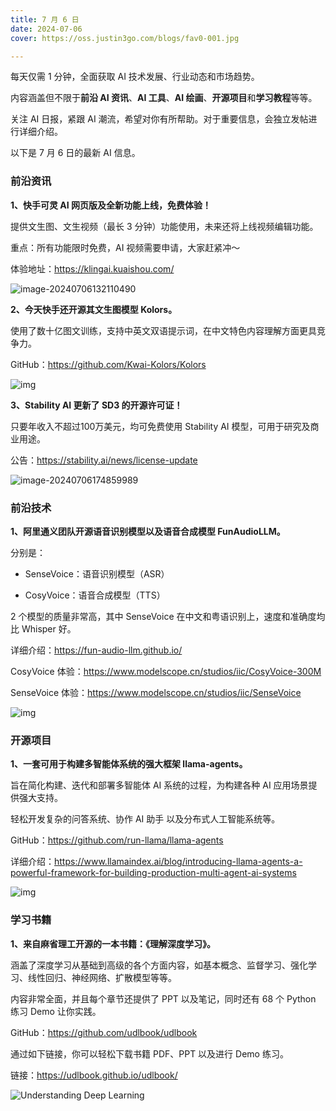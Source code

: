```yaml
---
title: 7 月 6 日
date: 2024-07-06
cover: https://oss.justin3go.com/blogs/fav0-001.jpg

---
```


每天仅需 1 分钟，全面获取 AI 技术发展、行业动态和市场趋势。

内容涵盖但不限于**前沿 AI 资讯**、**AI 工具**、**AI 绘画**、**开源项目**和**学习教程**等等。

关注 AI 日报，紧跟 AI 潮流，希望对你有所帮助。对于重要信息，会独立发帖进行详细介绍。

以下是 7 月 6 日的最新 AI 信息。

### 前沿资讯

**1、快手可灵 AI 网页版及全新功能上线，免费体验！**

提供文生图、文生视频（最长 3 分钟）功能使用，未来还将上线视频编辑功能。

重点：所有功能限时免费，AI 视频需要申请，大家赶紧冲～

体验地址：https://klingai.kuaishou.com/

![image-20240706132110490](https://p.ipic.vip/cb032w.png)

**2、今天快手还开源其文生图模型 Kolors。**

使用了数十亿图文训练，支持中英文双语提示词，在中文特色内容理解方面更具竞争力。

GitHub：https://github.com/Kwai-Kolors/Kolors

![img](https://github.com/Kwai-Kolors/Kolors/raw/master/imgs/head_final3.png)

**3、Stability AI 更新了 SD3 的开源许可证！**

只要年收入不超过100万美元，均可免费使用 Stability AI 模型，可用于研究及商业用途。

公告：https://stability.ai/news/license-update

![image-20240706174859989](https://p.ipic.vip/5e7z4l.png)

### 前沿技术

**1、阿里通义团队开源语音识别模型以及语音合成模型 FunAudioLLM。**

分别是：

- SenseVoice：语音识别模型（ASR）

- CosyVoice：语音合成模型（TTS）

2 个模型的质量非常高，其中 SenseVoice 在中文和粤语识别上，速度和准确度均比 Whisper 好。

详细介绍：https://fun-audio-llm.github.io/

CosyVoice 体验：https://www.modelscope.cn/studios/iic/CosyVoice-300M

SenseVoice 体验：https://www.modelscope.cn/studios/iic/SenseVoice

![img](https://fun-audio-llm.github.io/pics/S2ST.png)



### 开源项目

**1、一套可用于构建多智能体系统的强大框架 llama-agents。**

旨在简化构建、迭代和部署多智能体 AI 系统的过程，为构建各种 AI 应用场景提供强大支持。

轻松开发复杂的问答系统、协作 AI 助手 以及分布式人工智能系统等。

GitHub：https://github.com/run-llama/llama-agents

详细介绍：https://www.llamaindex.ai/blog/introducing-llama-agents-a-powerful-framework-for-building-production-multi-agent-ai-systems

![img](https://www.llamaindex.ai/_next/image?url=https%3A%2F%2Fcdn.sanity.io%2Fimages%2F7m9jw85w%2Fproduction%2F8de93915700c90d8442f4342edb3d9cdb5ef0266-720x402.png%3Ffit%3Dmax%26auto%3Dformat&w=1920&q=75)

### 学习书籍

**1、来自麻省理工开源的一本书籍：《理解深度学习》。**

涵盖了深度学习从基础到高级的各个方面内容，如基本概念、监督学习、强化学习、线性回归、神经网络、扩散模型等等。

内容非常全面，并且每个章节还提供了 PPT 以及笔记，同时还有 68 个 Python 练习 Demo 让你实践。

GitHub：https://github.com/udlbook/udlbook

通过如下链接，你可以轻松下载书籍 PDF、PPT 以及进行 Demo 练习。

链接：https://udlbook.github.io/udlbook/

![Understanding Deep Learning](https://udlbook.github.io/udlbook/assets/book_cover-B3FyEkB6.jpg)